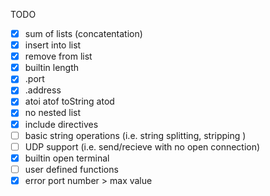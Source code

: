 TODO
* [x] sum of lists (concatentation)
* [x] insert into list
* [x] remove from list
* [x] builtin length
* [x] .port
* [x] .address
* [x] atoi atof toString atod
* [x] no nested list
* [x] include directives
* [ ] basic string operations (i.e. string splitting, stripping )
* [ ] UDP support (i.e. send/recieve with no open connection)
* [x] builtin open terminal
* [ ] user defined functions
* [x] error port number > max value

